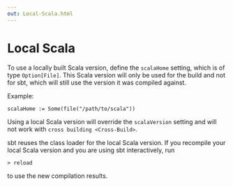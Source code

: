 ```yaml
---
out: Local-Scala.html
---
```


Local Scala
===========

To use a locally built Scala version, define the `scalaHome` setting,
which is of type `Option[File]`. This Scala version will only be used
for the build and not for sbt, which will still use the version it was
compiled against.

Example:

    scalaHome := Some(file("/path/to/scala"))

Using a local Scala version will override the `scalaVersion` setting and
will not work with `cross building <Cross-Build>`.

sbt reuses the class loader for the local Scala version. If you
recompile your local Scala version and you are using sbt interactively,
run

    > reload

to use the new compilation results.
